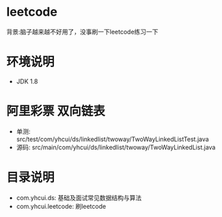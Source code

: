 # leetcode
背景:脑子越来越不好用了，没事刷一下leetcode练习一下

# 环境说明
* JDK 1.8

# 阿里彩票 双向链表
* 单测: src/test/com/yhcui/ds/linkedlist/twoway/TwoWayLinkedListTest.java
* 源码: src/main/com/yhcui/ds/linkedlist/twoway/TwoWayLinkedList.java

# 目录说明
* com.yhcui.ds: 基础及面试常见数据结构与算法
* com.yhcui.leetcode: 刷leetcode 
